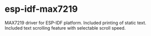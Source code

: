 # esp-idf-max7219
MAX7219 driver for ESP-IDF platform. Included printing of static text. Included text scrolling feature with selectable scroll speed. 
